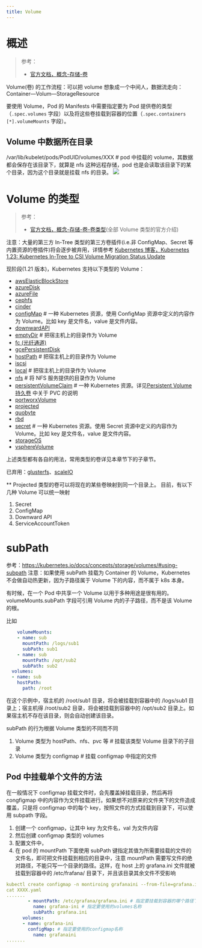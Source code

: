 ```yaml
---
title: Volume
---
```


# 概述

> 参考：
>
> - [官方文档，概念-存储-卷](https://kubernetes.io/docs/concepts/storage/volumes/)

Volume(卷) 的工作流程：可以把 volume 想象成一个中间人，数据流走向：Container—Volum—StorageResource

要使用 Volume，Pod 的 Manifests 中需要指定要为 Pod 提供卷的类型（`.spec.volumes` 字段）以及将这些卷挂载到容器的位置（`.spec.containers [*].volumeMounts` 字段）。

## Volume 中数据所在目录

/var/lib/kubelet/pods/PodUID/volumes/XXX # pod 中挂载的 volume，其数据都会保存在该目录下，就算是 nfs 这种远程存储，pod 也是会读取该目录下的某个目录，因为这个目录就是挂载 nfs 的目录。
![](https://notes-learning.oss-cn-beijing.aliyuncs.com/ymmgaq/1616117653866-393d3afc-56b4-4ad5-b1f1-428a013719d3.jpeg)

# Volume 的类型

> 参考：
>
> - [官方文档，概念-存储-卷-卷类型](https://kubernetes.io/docs/concepts/storage/volumes/#types-of-volumes)(全部 Volume 类型的官方介绍)

注意：大量的第三方 In-Tree 类型的第三方卷插件(i.e.非 ConfigMap、Secret 等内置资源的卷插件)将会逐步被弃用，详情参考 [Kubernetes 博客，Kubernetes 1.23: Kubernetes In-Tree to CSI Volume Migration Status Update](https://kubernetes.io/blog/2021/12/10/storage-in-tree-to-csi-migration-status-update/)

现阶段(1.21 版本)，Kubernetes 支持以下类型的 Volume：

- [awsElasticBlockStore](https://kubernetes.io/zh/docs/concepts/storage/volumes/#awselasticblockstore)
- [azureDisk](https://kubernetes.io/zh/docs/concepts/storage/volumes/#azuredisk)
- [azureFile](https://kubernetes.io/zh/docs/concepts/storage/volumes/#azurefile)
- [cephfs](https://kubernetes.io/zh/docs/concepts/storage/volumes/#cephfs)
- [cinder](https://kubernetes.io/zh/docs/concepts/storage/volumes/#cinder)
- [configMap](https://kubernetes.io/zh/docs/concepts/storage/volumes/#configmap) # 一种 Kubernetes 资源，使用 ConfigMap 资源中定义的内容作为 Volume。比如 key 是文件名，value 是文件内容。
- [downwardAPI](https://kubernetes.io/zh/docs/concepts/storage/volumes/#downwardapi)
- [emptyDir](https://kubernetes.io/zh/docs/concepts/storage/volumes/#emptydir) # 把宿主机上的目录作为 Volume
- [fc (光纤通道)](https://kubernetes.io/zh/docs/concepts/storage/volumes/#fc)
- [gcePersistentDisk](https://kubernetes.io/zh/docs/concepts/storage/volumes/#gcepersistentdisk)
- [hostPath](https://kubernetes.io/zh/docs/concepts/storage/volumes/#hostpath) # 把宿主机上的目录作为 Volume
- [iscsi](https://kubernetes.io/zh/docs/concepts/storage/volumes/#iscsi)
- [local](https://kubernetes.io/zh/docs/concepts/storage/volumes/#local) # 把宿主机上的目录作为 Volume
- [nfs](https://kubernetes.io/zh/docs/concepts/storage/volumes/#nfs) # 将 NFS 服务提供的目录作为 Volume
- [persistentVolumeClaim](https://kubernetes.io/zh/docs/concepts/storage/volumes/#persistentvolumeclaim) # 一种 Kubernetes 资源。详见[Persistent Volume 持久卷](https://www.yuque.com/go/doc/33163956) 中关于 PVC 的说明
- [portworxVolume](https://kubernetes.io/zh/docs/concepts/storage/volumes/#portworxvolume)
- [projected](https://kubernetes.io/zh/docs/concepts/storage/volumes/#projected)
- [quobyte](https://kubernetes.io/zh/docs/concepts/storage/volumes/#quobyte)
- [rbd](https://kubernetes.io/zh/docs/concepts/storage/volumes/#rbd)
- [secret](https://kubernetes.io/zh/docs/concepts/storage/volumes/#secret) # 一种 Kubernetes 资源。使用 Secret 资源中定义的内容作为 Volume。比如 key 是文件名，value 是文件内容。
- [storageOS](https://kubernetes.io/zh/docs/concepts/storage/volumes/#storageos)
- [vsphereVolume](https://kubernetes.io/zh/docs/concepts/storage/volumes/#vspherevolume)

上述类型都有各自的用法，常用类型的卷详见本章节下的子章节。

已弃用：[glusterfs](https://kubernetes.io/zh/docs/concepts/storage/volumes/#glusterfs)、[scaleIO](https://kubernetes.io/zh/docs/concepts/storage/volumes/#scaleio)

\*\*
Projected 类型的卷可以将现在的某些卷映射到同一个目录上。
目前，有以下几种 Volume 可以统一映射

1. Secret
2. ConfigMap
3. Downward API
4. ServiceAccountToken

# subPath

参考：<https://kubernetes.io/docs/concepts/storage/volumes/#using-subpath>
注意：如果使用 subPath 挂载为 Container 的 Volume，Kubernetes 不会做自动热更新，因为子路径属于 Volume 下的内容，而不属于 k8s 本身。

有时候，在一个 Pod 中共享一个 Volume 以用于多种用途是很有用的。volumeMounts.subPath 字段可引用 Volume 内的子子路径，而不是该 Volume 的根。

比如

```yaml
    volumeMounts:
    - name: sub
      mountPath: /logs/sub1
      subPath: sub1
    - name: sub
      mountPath: /opt/sub2
      subPath: sub2
  volumes:
  - name: sub
    hostPath:
      path: /root
```

在这个示例中，宿主机的 /root/sub1 目录，将会被挂载到容器中的 /logs/sub1 目录上；宿主机得 /root/sub2 目录，将会被挂载到容器中的 /opt/sub2 目录上。如果宿主机不存在该目录，则会自动创建该目录。

subPath 的行为根据 Volume 类型的不同而不同

1. Volume 类型为 hostPath、nfs、pvc 等 # 挂载该类型 Volume 目录下的子目录
2. Volume 类型为 configmap # 挂载 configmap 中指定的文件

## Pod 中挂载单个文件的方法

在一般情况下 configmap 挂载文件时，会先覆盖掉挂载目录，然后再将 congfigmap 中的内容作为文件挂载进行。如果想不对原来的文件夹下的文件造成覆盖，只是将 configmap 中的每个 key，按照文件的方式挂载到目录下，可以使用 subpath 字段。

1. 创建一个 configmap，让其中 key 为文件名，val 为文件内容
2. 然后创建 configmap 类型的 volumes
3. 配置文件中，
4. 在 pod 的 mountPath 下面使用 subPath 键指定其值为所需要挂载的文件的文件名，即可把文件挂载到相应的目录中，注意 mountPath 需要写文件的绝对路径，不能只写一个目录的路径。这样，在 host 上的 grafana.ini 文件就被挂载到容器中的 /etc/frafana/ 目录下，并且该目录其余文件不受影响

```yaml
kubectl create configmap -n montiroing grafanaini --from-file=grafana.ini
cat XXXX.yaml
.......
        - mountPath: /etc/grafana/grafana.ini # 指定要挂载到容器的哪个路径下
          name: grafana-ini # 指定要使用的volumes名称
          subPath: grafana.ini
      volumes:
      - name: grafana-ini
        configMap: # 指定要使用的configmap名称
          name: grafanaini
.......
```
